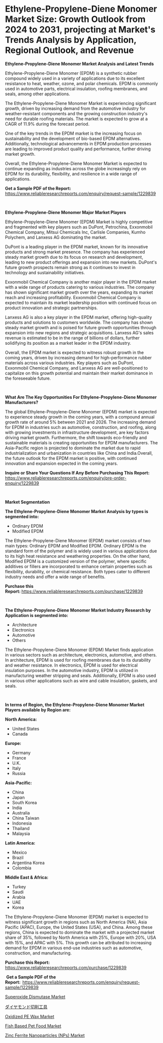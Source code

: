 <p><h1>Ethylene-Propylene-Diene Monomer Market Size: Growth Outlook from 2024 to 2031, projecting at Market's Trends Analysis by Application, Regional Outlook, and Revenue</h1></p><p><strong>Ethylene-Propylene-Diene Monomer Market Analysis and Latest Trends</strong></p>
<p><p>Ethylene-Propylene-Diene Monomer (EPDM) is a synthetic rubber compound widely used in a variety of applications due to its excellent resistance to heat, weather, ozone, and polar chemicals. EPDM is commonly used in automotive parts, electrical insulation, roofing membranes, and seals, among other applications.</p><p>The Ethylene-Propylene-Diene Monomer Market is experiencing significant growth, driven by increasing demand from the automotive industry for weather-resistant components and the growing construction industry's need for durable roofing materials. The market is expected to grow at a CAGR of 11.9% during the forecast period.</p><p>One of the key trends in the EPDM market is the increasing focus on sustainability and the development of bio-based EPDM alternatives. Additionally, technological advancements in EPDM production processes are leading to improved product quality and performance, further driving market growth.</p><p>Overall, the Ethylene-Propylene-Diene Monomer Market is expected to continue expanding as industries across the globe increasingly rely on EPDM for its durability, flexibility, and resilience in a wide range of applications.</p></p>
<p><strong>Get a Sample PDF of the Report:&nbsp;</strong> <a href="https://www.reliableresearchreports.com/enquiry/request-sample/1229839">https://www.reliableresearchreports.com/enquiry/request-sample/1229839</a></p>
<p>&nbsp;</p>
<p><strong>Ethylene-Propylene-Diene Monomer Major Market Players</strong></p>
<p><p>Ethylene-Propylene-Diene Monomer (EPDM) Market is highly competitive and fragmented with key players such as DuPont, Petrochina, Exxonmobil Chemical Company, Mitsui Chemicals Inc, Carlisle Companies, Kumho Polychem, and Lanxess AG dominating the market.</p><p>DuPont is a leading player in the EPDM market, known for its innovative products and strong market presence. The company has experienced steady market growth due to its focus on research and development, leading to new product offerings and expansion into new markets. DuPont's future growth prospects remain strong as it continues to invest in technology and sustainability initiatives.</p><p>Exxonmobil Chemical Company is another major player in the EPDM market with a wide range of products catering to various industries. The company has shown significant market growth over the years, expanding its market reach and increasing profitability. Exxonmobil Chemical Company is expected to maintain its market leadership position with continued focus on product innovation and strategic partnerships.</p><p>Lanxess AG is also a key player in the EPDM market, offering high-quality products and solutions to customers worldwide. The company has shown steady market growth and is poised for future growth opportunities through expansion into new regions and strategic acquisitions. Lanxess AG's sales revenue is estimated to be in the range of billions of dollars, further solidifying its position as a market leader in the EPDM industry.</p><p>Overall, the EPDM market is expected to witness robust growth in the coming years, driven by increasing demand for high-performance rubber materials across various industries. Key players such as DuPont, Exxonmobil Chemical Company, and Lanxess AG are well-positioned to capitalize on this growth potential and maintain their market dominance in the foreseeable future.</p></p>
<p>&nbsp;</p>
<p><strong>What Are The Key Opportunities For Ethylene-Propylene-Diene Monomer Manufacturers?</strong></p>
<p><p>The global Ethylene-Propylene-Diene Monomer (EPDM) market is expected to experience steady growth in the coming years, with a compound annual growth rate of around 5% between 2021 and 2026. The increasing demand for EPDM in industries such as automotive, construction, and roofing, along with growing investments in infrastructure development, are key factors driving market growth. Furthermore, the shift towards eco-friendly and sustainable materials is creating opportunities for EPDM manufacturers. The Asia-Pacific region is projected to dominate the market due to rapid industrialization and urbanization in countries like China and India.Overall, the future outlook for the EPDM market is positive, with continued innovation and expansion expected in the coming years.</p></p>
<p><strong>Inquire or Share Your Questions If Any Before Purchasing This Report:</strong> <a href="https://www.reliableresearchreports.com/enquiry/pre-order-enquiry/1229839">https://www.reliableresearchreports.com/enquiry/pre-order-enquiry/1229839</a></p>
<p>&nbsp;</p>
<p><strong>Market Segmentation</strong></p>
<p><strong>The Ethylene-Propylene-Diene Monomer Market Analysis by types is segmented into:</strong></p>
<p><ul><li>Ordinary EPDM</li><li>Modified EPDM</li></ul></p>
<p><p>The Ethylene-Propylene-Diene Monomer (EPDM) market consists of two main types: Ordinary EPDM and Modified EPDM. Ordinary EPDM is the standard form of the polymer and is widely used in various applications due to its high heat resistance and weathering properties. On the other hand, Modified EPDM is a customized version of the polymer, where specific additives or fillers are incorporated to enhance certain properties such as flexibility, durability, or chemical resistance. Both types cater to different industry needs and offer a wide range of benefits.</p></p>
<p><strong>Purchase this Report:&nbsp;</strong><a href="https://www.reliableresearchreports.com/purchase/1229839">https://www.reliableresearchreports.com/purchase/1229839</a></p>
<p>&nbsp;</p>
<p><strong>The Ethylene-Propylene-Diene Monomer Market Industry Research by Application is segmented into:</strong></p>
<p><ul><li>Architecture</li><li>Electronics</li><li>Automotive</li><li>Others</li></ul></p>
<p><p>The Ethylene-Propylene-Diene Monomer (EPDM) Market finds application in various sectors such as architecture, electronics, automotive, and others. In architecture, EPDM is used for roofing membranes due to its durability and weather resistance. In electronics, EPDM is used for electrical insulation purposes. In the automotive industry, EPDM is utilized in manufacturing weather stripping and seals. Additionally, EPDM is also used in various other applications such as wire and cable insulation, gaskets, and seals.</p></p>
<p>&nbsp;</p>
<p><strong>In terms of Region, the Ethylene-Propylene-Diene Monomer Market Players available by Region are:</strong></p>
<p>
    <p> <strong> North America: </strong>
        <ul>
            <li>United States</li>
            <li>Canada</li>
        </ul>
        </p> 
    <p> <strong> Europe: </strong>
        <ul>
            <li>Germany</li>
            <li>France</li>
            <li>U.K.</li>
            <li>Italy</li>
            <li>Russia</li>
        </ul>
        </p> 
    <p> <strong> Asia-Pacific: </strong>
        <ul>
            <li>China</li>
            <li>Japan</li>
            <li>South Korea</li>
            <li>India</li>
            <li>Australia</li>
            <li>China Taiwan</li>
            <li>Indonesia</li>
            <li>Thailand</li>
            <li>Malaysia</li>
        </ul>
        </p> 
    <p> <strong> Latin America: </strong>
        <ul>
            <li>Mexico</li>
            <li>Brazil</li>
            <li>Argentina Korea</li>
            <li>Colombia</li>
        </ul>
        </p> 
    <p> <strong> Middle East & Africa: </strong>
        <ul>
            <li>Turkey</li>
            <li>Saudi</li>
            <li>Arabia</li>
            <li>UAE</li>
            <li>Korea</li>
        </ul>
    </p>
    </p>
<p><p>The Ethylene-Propylene-Diene Monomer (EPDM) market is expected to witness significant growth in regions such as North America (NA), Asia Pacific (APAC), Europe, the United States (USA), and China. Among these regions, China is expected to dominate the market with a projected market share of 35%, followed by North America with 25%, Europe with 20%, USA with 15%, and APAC with 5%. This growth can be attributed to increasing demand for EPDM in various end-use industries such as automotive, construction, and manufacturing.</p></p>
<p><strong>Purchase this Report: </strong><a href="https://www.reliableresearchreports.com/purchase/1229839">https://www.reliableresearchreports.com/purchase/1229839</a></p>
<p>&nbsp;<strong>Get a Sample PDF of the Report:&nbsp;&nbsp;</strong><a href="https://www.reliableresearchreports.com/enquiry/request-sample/1229839">https://www.reliableresearchreports.com/enquiry/request-sample/1229839</a></p>
<p><strong></strong></p>
<p><p><a href="https://github.com/biheemgalvinlouises6hokrh3h/Market-Research-Report-List-1/blob/main/superoxide-dismutase-market.md">Superoxide Dismutase Market</a></p><p><a href="https://github.com/ihabdkwlxs948/Market-Research-Report-List-1/blob/main/1353177191766.md">ダイヤモンド切削工具</a></p><p><a href="https://github.com/guneycigdem35/Market-Research-Report-List-2/blob/main/oxidized-pe-wax-market.md">Oxidized PE Wax Market</a></p><p><a href="https://issuu.com/reportprime-2/docs/fish-based-pet-food-market-size-2030.pptx">Fish Based Pet Food Market</a></p><p><a href="https://issuu.com/reportprime-2/docs/zinc-ferrite-nanoparticles-nps-market-size-2030.pp">Zinc Ferrite Nanoparticles (NPs) Market</a></p></p>